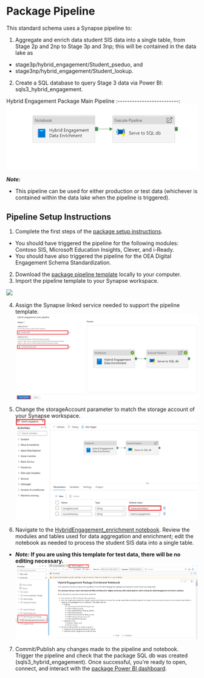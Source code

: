# Package Pipeline

This standard schema uses a Synapse pipeline to:
1. Aggregate and enrich data student SIS data into a single table, from Stage 2p and 2np to Stage 3p and 3np; this will be contained in the data lake as 
 - stage3p/hybrid_engagement/Student_pseduo, and 
 - stage3np/hybrid_engagement/Student_lookup.
2. Create a SQL database to query Stage 3 data via Power BI: sqls3_hybrid_engagement.

Hybrid Engagement Package Main Pipeline
:-------------------------:
![](https://github.com/cstohlmann/oea-hybrid-engagement-package/blob/main/docs/images/pipeline_p1_main_pipeline_overview.png) 

<strong><em>Note:</strong></em>
 - This pipeline can be used for either production or test data (whichever is contained within the data lake when the pipeline is triggered).
 
## Pipeline Setup Instructions
1. Complete the first steps of the [package setup instructions](https://github.com/cstohlmann/oea-hybrid-engagement-package#package-setup-instructions). 
 - You should have triggered the pipeline for the following modules: Contoso SIS, Microsoft Education Insights, Clever, and i-Ready. 
 - You should have also triggered the pipeline for the OEA Digital Engagement Schema Standardization.
2. Download the [package pipeline template](https://github.com/cstohlmann/oea-hybrid-engagement-package/blob/main/pipeline/hybrid_engagement_main_pipeline.zip) locally to your computer.
3. Import the pipeline template to your Synapse workspace. 
<img src="https://github.com/microsoft/OpenEduAnalytics/blob/main/schemas/schema_catalog/Digital_Engagement_Schema/docs/images/pipeline_instructions/step1_import_pipeline_template.png" width="600">

4. Assign the Synapse linked service needed to support the pipeline template.
![](https://github.com/cstohlmann/oea-hybrid-engagement-package/blob/main/docs/images/pipeline_p2_set_linked_services.png)

5. Change the storageAccount parameter to match the storage account of your Synapse workspace.
![](https://github.com/cstohlmann/oea-hybrid-engagement-package/blob/main/docs/images/pipeline_p4_change_storageAccount.png)

6. Navigate to the [HybridEngagement_enrichment notebook](https://github.com/cstohlmann/oea-hybrid-engagement-package/blob/main/notebook/HybridEngagement_enrichment.ipynb). Review the modules and tables used for data aggregation and enrichment; edit the notebook as needed to process the student SIS data into a single table. 
 - <strong><em>Note:</em> If you are using this template for test data, there will be no editing necessary. </strong>
![](https://github.com/cstohlmann/oea-hybrid-engagement-package/blob/main/docs/images/pipeline_p3_edit_notebook_as_needed.png)

7. Commit/Publish any changes made to the pipeline and notebook. Trigger the pipeline and check that the package SQL db was created (sqls3_hybrid_engagement). Once successful, you're ready to open, connect, and interact with the [package Power BI dashboard](https://github.com/cstohlmann/oea-hybrid-engagement-package/tree/main/powerbi).

